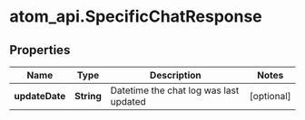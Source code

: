 # atom_api.SpecificChatResponse

## Properties
Name | Type | Description | Notes
------------ | ------------- | ------------- | -------------
**updateDate** | **String** | Datetime the chat log was last updated | [optional] 


